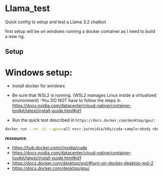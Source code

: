 # Llama_test

Quick config to setup and test a Llama 3.2 chatbot

first setup will be on windows running a docker container as I need to build a new rig.

## Setup
# Windows setup:
- Install docker for windows
- Be sure that WSL2 is running.
(WSL2 manages Linux inside a virtualized environment)
-You DO NOT have to follow the steps in https://docs.nvidia.com/datacenter/cloud-native/container-toolkit/latest/install-guide.html#id1

- Run the quick test described in ``https://docs.docker.com/desktop/gpu/``:
```bash
docker run --rm -it --gpus=all nvcr.io/nvidia/k8s/cuda-sample:nbody nbody -gpu -benchmark
```

**ressource**:
- https://hub.docker.com/r/nvidia/cuda
- https://docs.nvidia.com/datacenter/cloud-native/container-toolkit/latest/install-guide.html#id1
- https://docs.docker.com/desktop/wsl/#turn-on-docker-desktop-wsl-2
- https://docs.docker.com/desktop/gpu/
